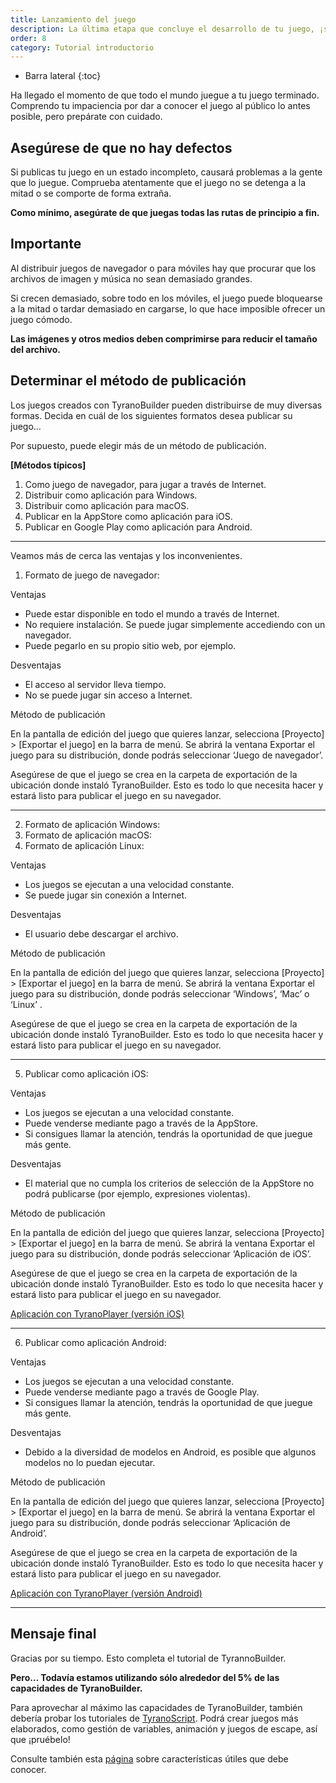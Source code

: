 ```yaml
---
title: Lanzamiento del juego
description: La última etapa que concluye el desarrollo de tu juego, ¡su lanzamiento!
order: 8
category: Tutorial introductorio
---
```

* Barra lateral
{:toc}

Ha llegado el momento de que todo el mundo juegue a tu juego terminado.
Comprendo tu impaciencia por dar a conocer el juego al público lo antes posible, pero prepárate con cuidado.

## Asegúrese de que no hay defectos

Si publicas tu juego en un estado incompleto, causará problemas a la gente que lo juegue.
Comprueba atentamente que el juego no se detenga a la mitad o se comporte de forma extraña.

**Como mínimo, asegúrate de que juegas todas las rutas de principio a fin.**

## Importante

Al distribuir juegos de navegador o para móviles hay que procurar que los archivos de imagen y música no sean demasiado grandes.

Si crecen demasiado, sobre todo en los móviles, el juego puede bloquearse a la mitad o tardar demasiado en cargarse, lo que hace imposible ofrecer un juego cómodo.

**Las imágenes y otros medios deben comprimirse para reducir el tamaño del archivo.**

## Determinar el método de publicación

Los juegos creados con TyranoBuilder pueden distribuirse de muy diversas formas.
Decida en cuál de los siguientes formatos desea publicar su juego…

Por supuesto, puede elegir más de un método de publicación.

**[Métodos típicos]**<br />
1. Como juego de navegador, para jugar a través de Internet.
2. Distribuir como aplicación para Windows.
3. Distribuir como aplicación para macOS.
4. Publicar en la AppStore como aplicación para iOS.
5. Publicar en Google Play como aplicación para Android. 

---

Veamos más de cerca las ventajas y los inconvenientes.

1. Formato de juego de navegador:

Ventajas <span class="i-check u-mr-xxs"></span>

- Puede estar disponible en todo el mundo a través de Internet.
- No requiere instalación. Se puede jugar simplemente accediendo con un navegador.
- Puede pegarlo en su propio sitio web, por ejemplo.

Desventajas <span class="i-x u-mr-xxs"></span>

- El acceso al servidor lleva tiempo.
- No se puede jugar sin acceso a Internet.

Método de publicación <span class="i-info u-mr-xxs"></span>

En la pantalla de edición del juego que quieres lanzar, selecciona [Proyecto] > [Exportar el juego] en la barra de menú. Se abrirá la ventana Exportar el juego para su distribución, donde podrás seleccionar ‘Juego de navegador’.

Asegúrese de que el juego se crea en la carpeta de exportación de la ubicación donde instaló TyranoBuilder.
Esto es todo lo que necesita hacer y estará listo para publicar el juego en su navegador.

---

2. Formato de aplicación Windows:
3. Formato de aplicación macOS:
4. Formato de aplicación Linux:

Ventajas <span class="i-check u-mr-xxs"></span>

- Los juegos se ejecutan a una velocidad constante.
- Se puede jugar sin conexión a Internet.

Desventajas <span class="i-x u-mr-xxs"></span>

- El usuario debe descargar el archivo.

Método de publicación <span class="i-info u-mr-xxs"></span>

En la pantalla de edición del juego que quieres lanzar, selecciona [Proyecto] > [Exportar el juego] en la barra de menú. Se abrirá la ventana Exportar el juego para su distribución, donde podrás seleccionar ‘Windows’, ‘Mac’ o ‘Linux’ .

Asegúrese de que el juego se crea en la carpeta de exportación de la ubicación donde instaló TyranoBuilder.
Esto es todo lo que necesita hacer y estará listo para publicar el juego en su navegador.

---

5. Publicar como aplicación iOS:

Ventajas <span class="i-check u-mr-xxs"></span>

- Los juegos se ejecutan a una velocidad constante.
- Puede venderse mediante pago a través de la AppStore.
- Si consigues llamar la atención, tendrás la oportunidad de que juegue más gente.

Desventajas <span class="i-x u-mr-xxs"></span>

- El material que no cumpla los criterios de selección de la AppStore no podrá publicarse (por ejemplo, expresiones violentas).

Método de publicación <span class="i-info u-mr-xxs"></span>

En la pantalla de edición del juego que quieres lanzar, selecciona [Proyecto] > [Exportar el juego] en la barra de menú. Se abrirá la ventana Exportar el juego para su distribución, donde podrás seleccionar ‘Aplicación de iOS’.

Asegúrese de que el juego se crea en la carpeta de exportación de la ubicación donde instaló TyranoBuilder.
Esto es todo lo que necesita hacer y estará listo para publicar el juego en su navegador.

[Aplicación con TyranoPlayer (versión iOS)](/pages/coming_soon.html)

---

6. Publicar como aplicación Android:

Ventajas <span class="i-check u-mr-xxs"></span>

- Los juegos se ejecutan a una velocidad constante.
- Puede venderse mediante pago a través de Google Play.
- Si consigues llamar la atención, tendrás la oportunidad de que juegue más gente.

Desventajas <span class="i-x u-mr-xxs"></span>

- Debido a la diversidad de modelos en Android, es posible que algunos modelos no lo puedan ejecutar.

Método de publicación <span class="i-info u-mr-xxs"></span>

En la pantalla de edición del juego que quieres lanzar, selecciona [Proyecto] > [Exportar el juego] en la barra de menú. Se abrirá la ventana Exportar el juego para su distribución, donde podrás seleccionar ‘Aplicación de Android’.

Asegúrese de que el juego se crea en la carpeta de exportación de la ubicación donde instaló TyranoBuilder.
Esto es todo lo que necesita hacer y estará listo para publicar el juego en su navegador.

[Aplicación con TyranoPlayer (versión Android)](/pages/coming_soon.html)

---

## Mensaje final

Gracias por su tiempo.
Esto completa el tutorial de TyrannoBuilder.

**Pero… Todavía estamos utilizando sólo alrededor del 5% de las capacidades de TyranoBuilder.**

Para aprovechar al máximo las capacidades de TyranoBuilder, también debería probar los tutoriales de [TyranoScript](https://tyrano.jp/).
Podrá crear juegos más elaborados, como gestión de variables, animación y juegos de escape, así que ¡pruébelo!

Consulte también esta [página](/pages/coming_soon.html) sobre características útiles que debe conocer.